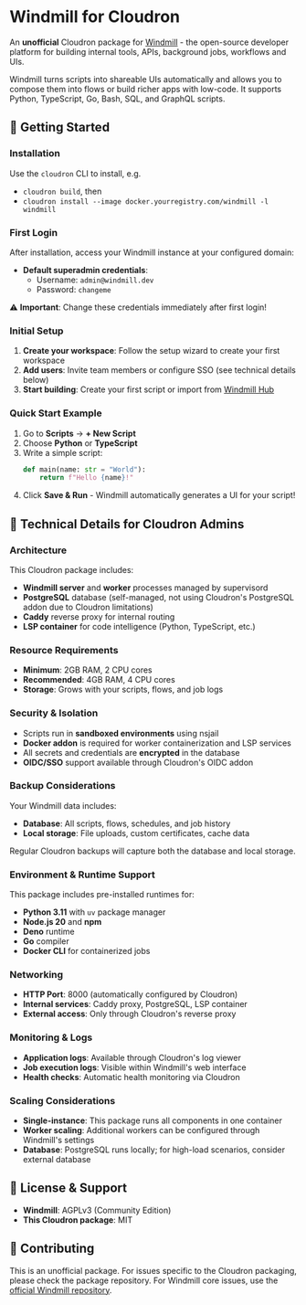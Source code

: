# Windmill for Cloudron

An **unofficial** Cloudron package for [Windmill](https://www.windmill.dev/) - the open-source developer platform for building internal tools, APIs, background jobs, workflows and UIs.

Windmill turns scripts into shareable UIs automatically and allows you to compose them into flows or build richer apps with low-code. It supports Python, TypeScript, Go, Bash, SQL, and GraphQL scripts.

## 🚀 Getting Started

### Installation

Use the `cloudron` CLI to install, e.g.
  - `cloudron build`, then
  - `cloudron install --image docker.yourregistry.com/windmill -l windmill`

### First Login

After installation, access your Windmill instance at your configured domain:

- **Default superadmin credentials**:
  - Username: `admin@windmill.dev`
  - Password: `changeme`

⚠️ **Important**: Change these credentials immediately after first login!

### Initial Setup

1. **Create your workspace**: Follow the setup wizard to create your first workspace
2. **Add users**: Invite team members or configure SSO (see technical details below)
3. **Start building**: Create your first script or import from [Windmill Hub](https://hub.windmill.dev)

### Quick Start Example

1. Go to **Scripts** → **+ New Script**
2. Choose **Python** or **TypeScript**
3. Write a simple script:
   ```python
   def main(name: str = "World"):
       return f"Hello {name}!"
   ```
4. Click **Save & Run** - Windmill automatically generates a UI for your script!

## 🔧 Technical Details for Cloudron Admins

### Architecture

This Cloudron package includes:
- **Windmill server** and **worker** processes managed by supervisord
- **PostgreSQL** database (self-managed, not using Cloudron's PostgreSQL addon due to Cloudron limitations)
- **Caddy** reverse proxy for internal routing
- **LSP container** for code intelligence (Python, TypeScript, etc.)

### Resource Requirements

- **Minimum**: 2GB RAM, 2 CPU cores
- **Recommended**: 4GB RAM, 4 CPU cores
- **Storage**: Grows with your scripts, flows, and job logs

### Security & Isolation

- Scripts run in **sandboxed environments** using nsjail
- **Docker addon** is required for worker containerization and LSP services
- All secrets and credentials are **encrypted** in the database
- **OIDC/SSO** support available through Cloudron's OIDC addon

### Backup Considerations

Your Windmill data includes:
- **Database**: All scripts, flows, schedules, and job history
- **Local storage**: File uploads, custom certificates, cache data

Regular Cloudron backups will capture both the database and local storage.

### Environment & Runtime Support

This package includes pre-installed runtimes for:
- **Python 3.11** with `uv` package manager
- **Node.js 20** and **npm**
- **Deno** runtime
- **Go** compiler
- **Docker CLI** for containerized jobs

### Networking

- **HTTP Port**: 8000 (automatically configured by Cloudron)
- **Internal services**: Caddy proxy, PostgreSQL, LSP container
- **External access**: Only through Cloudron's reverse proxy

### Monitoring & Logs

- **Application logs**: Available through Cloudron's log viewer
- **Job execution logs**: Visible within Windmill's web interface
- **Health checks**: Automatic health monitoring via Cloudron

### Scaling Considerations

- **Single-instance**: This package runs all components in one container
- **Worker scaling**: Additional workers can be configured through Windmill's settings
- **Database**: PostgreSQL runs locally; for high-load scenarios, consider external database

## 📝 License & Support

- **Windmill**: AGPLv3 (Community Edition)
- **This Cloudron package**: MIT

## 🤝 Contributing

This is an unofficial package. For issues specific to the Cloudron packaging, please check the package repository. For Windmill core issues, use the [official Windmill repository](https://github.com/windmill-labs/windmill).

